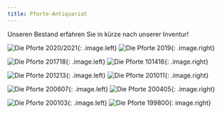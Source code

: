 ```yaml
---
title: Pforte-Antiquariat
---
```


Unseren Bestand erfahren Sie in k&uuml;rze nach unserer Inventur!


![Die Pforte 2020/2021](assets/images/pforte202021deckblatt.jpg){: .image.left}
![Die Pforte 2019](assets/images/pforte2019deckblatt.jpg){: .image.right}

![Die Pforte 201718](assets/images/pforte201718deckblatt.jpg){: .image.left}
![Die Pforte 101416](assets/images/pforte201416deckblatt.jpg){: .image.right}

![Die Pforte 201213](assets/images/pforte201213deckblatt.jpg){: .image.left}
![Die Pforte 201011](assets/images/pforte201011deckblatt.jpg){: .image.right}

![Die Pforte 200607](assets/images/pforte200607deckblatt.jpg){: .image.left}
![Die Pforte 200405](assets/images/pforte200405deckblatt.jpg){: .image.right}

![Die Pforte 200103](assets/images/pforte200103deckblatt.jpg){: .image.left}
![Die Pforte 199800](assets/images/pforte199800){: image.right}
